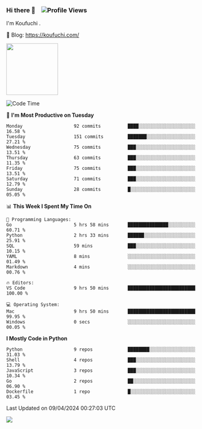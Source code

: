 ### Hi there 👋 &nbsp;&nbsp; ![Profile Views](https://komarev.com/ghpvc/?username=Koufuchi&base=200)

I'm Koufuchi . 

📔 Blog: <https://koufuchi.com/>

<img align="" height="137px" src="https://github-readme-stats-seven-nu-30.vercel.app/api?username=Koufuchi&hide=issues,contribs&show_icons=true&line_height=21&theme=radical&locale=en" />
<!-- <img align="" height="137px" src="https://github-readme-stats-seven-nu-30.vercel.app/api/top-langs/?username=Koufuchi&layout=compact&hide=blade,html,css,pug,scss&theme=radical&locale=en" /> -->

<!--START_SECTION:waka-->
![Code Time](http://img.shields.io/badge/Code%20Time-509%20hrs%2051%20mins-blue)

📅 **I'm Most Productive on Tuesday** 

```text
Monday                   92 commits          ████░░░░░░░░░░░░░░░░░░░░░   16.58 % 
Tuesday                  151 commits         ███████░░░░░░░░░░░░░░░░░░   27.21 % 
Wednesday                75 commits          ███░░░░░░░░░░░░░░░░░░░░░░   13.51 % 
Thursday                 63 commits          ███░░░░░░░░░░░░░░░░░░░░░░   11.35 % 
Friday                   75 commits          ███░░░░░░░░░░░░░░░░░░░░░░   13.51 % 
Saturday                 71 commits          ███░░░░░░░░░░░░░░░░░░░░░░   12.79 % 
Sunday                   28 commits          █░░░░░░░░░░░░░░░░░░░░░░░░   05.05 % 
```


📊 **This Week I Spent My Time On** 

```text
💬 Programming Languages: 
Go                       5 hrs 58 mins       ███████████████░░░░░░░░░░   60.71 % 
Python                   2 hrs 33 mins       ██████░░░░░░░░░░░░░░░░░░░   25.91 % 
SQL                      59 mins             ███░░░░░░░░░░░░░░░░░░░░░░   10.15 % 
YAML                     8 mins              ░░░░░░░░░░░░░░░░░░░░░░░░░   01.49 % 
Markdown                 4 mins              ░░░░░░░░░░░░░░░░░░░░░░░░░   00.76 % 

🔥 Editors: 
VS Code                  9 hrs 50 mins       █████████████████████████   100.00 % 

💻 Operating System: 
Mac                      9 hrs 50 mins       █████████████████████████   99.95 % 
Windows                  0 secs              ░░░░░░░░░░░░░░░░░░░░░░░░░   00.05 % 
```

**I Mostly Code in Python** 

```text
Python                   9 repos             ████████░░░░░░░░░░░░░░░░░   31.03 % 
Shell                    4 repos             ███░░░░░░░░░░░░░░░░░░░░░░   13.79 % 
JavaScript               3 repos             ███░░░░░░░░░░░░░░░░░░░░░░   10.34 % 
Go                       2 repos             ██░░░░░░░░░░░░░░░░░░░░░░░   06.90 % 
Dockerfile               1 repo              █░░░░░░░░░░░░░░░░░░░░░░░░   03.45 % 
```




 Last Updated on 09/04/2024 00:27:03 UTC
<!--END_SECTION:waka-->

![](https://hit.yhype.me/github/profile?user_id=46078832)
